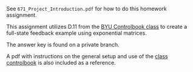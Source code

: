 See `` 671_Project_Introduction.pdf `` for how to do this homework assignment.

This assignment utilizes D.11 from the [BYU Controlbook class](https://github.com/byu-controlbook/controlbook_public) to create a full-state feedback example using exponential matrices.

The answer key is found on a private branch.

A pdf with instructions on the general setup and use of the [class controlbook](https://github.com/byu-controlbook/controlbook_public) is also included as a reference.